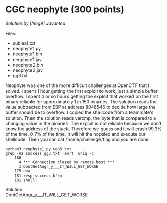 # CGC neophyte (300 points)
*Solution by [Neg9] Javantea*

Files:
* sublea1.txt
* neophyte1.py
* neophyte1.bin
* neophyte1.jav
* neophyte2.bin
* neophyte2.jav
* gg3.txt

Neophyte was one of the more difficult challenges at OpenCTF that I solved. I spent 1 hour getting the first exploit to work, just a simple buffer overflow. I spent 4 or so hours getting the exploit that worked on the first binary reliable for approximately 1 in 150 binaries. The solution reads the value subtracted from EBP at address 8048546 to decide how large the buffer should be to overflow. I copied the shellcode from a teammate's solution. Then the solution reads varcmp, the byte that is compared to a changing value in the binaries. The exploit is not reliable because we don't know the address of the stack. Therefore we guess and it will crash 99.3% of the time. 0.7% of the time, it will hit the nopsled and execute our shellcode. Then you can cat /home/challenge/flag and you are done.

```
python3 neophyte1.py >gg3.txt
grep -A2 success gg3.txt |sort |uniq -c
    180 --
      4 *** Connection closed by remote host ***
      1 DontGetAngr_y___IT_WILL_GET_WORSE
    175 new
    181 resp success b'\n'
    181 shell:
```

Solution:  
DontGetAngr_y___IT_WILL_GET_WORSE
